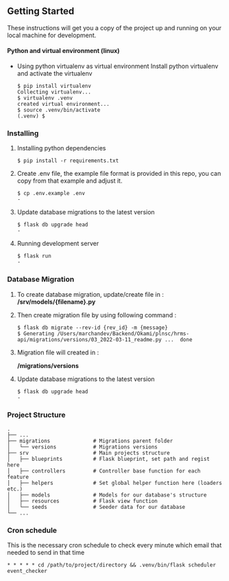 ## Getting Started

These instructions will get you a copy of the project up and running on your local machine for development.

#### Python and virtual environment (linux)

* Using python virtualenv as virtual environment
Install python virtualenv and activate the virtualenv

    ```shell
    $ pip install virtualenv
    Collecting virtualenv...
    $ virtualenv .venv
    created virtual environment...
    $ source .venv/bin/activate
    (.venv) $
    ```

### Installing
1. Installing python dependencies
    ```shell
    $ pip install -r requirements.txt
    ```

2. Create .env file, the example file format is provided in this repo, you can copy from that example and adjust it.
    ```shell
    $ cp .env.example .env
    -
    ```

3. Update database migrations to the latest version

    ```shell
    $ flask db upgrade head
    -
    ```

4. Running development server

    ```shell
    $ flask run
    -
    ```

### Database Migration
1. To create database migration, update/create file in :
    **/srv/models/{filename}.py**

2. Then create migration file by using following command :
    ```shell
    $ flask db migrate --rev-id {rev_id} -m {message}
    $ Generating /Users/marchandev/Backend/Okami/plnsc/hrms-api/migrations/versions/03_2022-03-11_readme.py ...  done
    ```

3. Migration file will created in :

   **/migrations/versions**

4. Update database migrations to the latest version

    ```shell
    $ flask db upgrade head
    -
    ```

### Project Structure
    .
    ├── ...
    ├── migrations              # Migrations parent folder
    │   └── versions            # Migrations versions
    ├── srv                     # Main projects structure
    │   ├── blueprints          # Flask blueprint, set path and regist here
    │   ├── controllers         # Controller base function for each feature
    │   ├── helpers             # Set global helper function here (loaders etc.)
    │   ├── models              # Models for our database's structure
    │   ├── resources           # Flask view function
    │   └── seeds               # Seeder data for our database
    └── ...


### Cron schedule
This is the necessary cron schedule to check every minute which email that needed to send in that time
    
    * * * * * cd /path/to/project/directory && .venv/bin/flask scheduler event_checker
    
